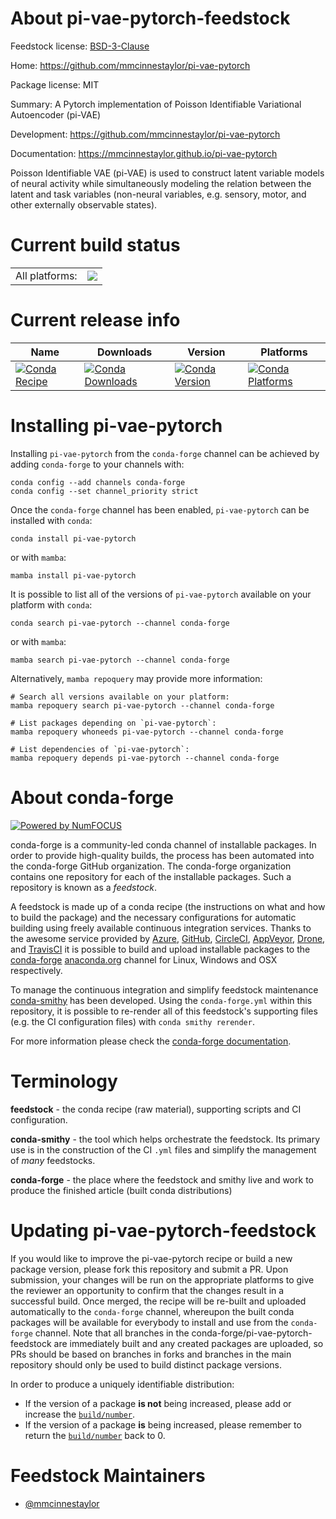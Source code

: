 About pi-vae-pytorch-feedstock
==============================

Feedstock license: [BSD-3-Clause](https://github.com/conda-forge/pi-vae-pytorch-feedstock/blob/main/LICENSE.txt)

Home: https://github.com/mmcinnestaylor/pi-vae-pytorch

Package license: MIT

Summary: A Pytorch implementation of Poisson Identifiable Variational Autoencoder (pi-VAE)

Development: https://github.com/mmcinnestaylor/pi-vae-pytorch

Documentation: https://mmcinnestaylor.github.io/pi-vae-pytorch

Poisson Identifiable VAE (pi-VAE) is used to construct latent variable models of neural activity while simultaneously modeling the relation between the latent and task variables (non-neural variables, e.g. sensory, motor, and other externally observable states).

Current build status
====================


<table><tr><td>All platforms:</td>
    <td>
      <a href="https://dev.azure.com/conda-forge/feedstock-builds/_build/latest?definitionId=24750&branchName=main">
        <img src="https://dev.azure.com/conda-forge/feedstock-builds/_apis/build/status/pi-vae-pytorch-feedstock?branchName=main">
      </a>
    </td>
  </tr>
</table>

Current release info
====================

| Name | Downloads | Version | Platforms |
| --- | --- | --- | --- |
| [![Conda Recipe](https://img.shields.io/badge/recipe-pi--vae--pytorch-green.svg)](https://anaconda.org/conda-forge/pi-vae-pytorch) | [![Conda Downloads](https://img.shields.io/conda/dn/conda-forge/pi-vae-pytorch.svg)](https://anaconda.org/conda-forge/pi-vae-pytorch) | [![Conda Version](https://img.shields.io/conda/vn/conda-forge/pi-vae-pytorch.svg)](https://anaconda.org/conda-forge/pi-vae-pytorch) | [![Conda Platforms](https://img.shields.io/conda/pn/conda-forge/pi-vae-pytorch.svg)](https://anaconda.org/conda-forge/pi-vae-pytorch) |

Installing pi-vae-pytorch
=========================

Installing `pi-vae-pytorch` from the `conda-forge` channel can be achieved by adding `conda-forge` to your channels with:

```
conda config --add channels conda-forge
conda config --set channel_priority strict
```

Once the `conda-forge` channel has been enabled, `pi-vae-pytorch` can be installed with `conda`:

```
conda install pi-vae-pytorch
```

or with `mamba`:

```
mamba install pi-vae-pytorch
```

It is possible to list all of the versions of `pi-vae-pytorch` available on your platform with `conda`:

```
conda search pi-vae-pytorch --channel conda-forge
```

or with `mamba`:

```
mamba search pi-vae-pytorch --channel conda-forge
```

Alternatively, `mamba repoquery` may provide more information:

```
# Search all versions available on your platform:
mamba repoquery search pi-vae-pytorch --channel conda-forge

# List packages depending on `pi-vae-pytorch`:
mamba repoquery whoneeds pi-vae-pytorch --channel conda-forge

# List dependencies of `pi-vae-pytorch`:
mamba repoquery depends pi-vae-pytorch --channel conda-forge
```


About conda-forge
=================

[![Powered by
NumFOCUS](https://img.shields.io/badge/powered%20by-NumFOCUS-orange.svg?style=flat&colorA=E1523D&colorB=007D8A)](https://numfocus.org)

conda-forge is a community-led conda channel of installable packages.
In order to provide high-quality builds, the process has been automated into the
conda-forge GitHub organization. The conda-forge organization contains one repository
for each of the installable packages. Such a repository is known as a *feedstock*.

A feedstock is made up of a conda recipe (the instructions on what and how to build
the package) and the necessary configurations for automatic building using freely
available continuous integration services. Thanks to the awesome service provided by
[Azure](https://azure.microsoft.com/en-us/services/devops/), [GitHub](https://github.com/),
[CircleCI](https://circleci.com/), [AppVeyor](https://www.appveyor.com/),
[Drone](https://cloud.drone.io/welcome), and [TravisCI](https://travis-ci.com/)
it is possible to build and upload installable packages to the
[conda-forge](https://anaconda.org/conda-forge) [anaconda.org](https://anaconda.org/)
channel for Linux, Windows and OSX respectively.

To manage the continuous integration and simplify feedstock maintenance
[conda-smithy](https://github.com/conda-forge/conda-smithy) has been developed.
Using the ``conda-forge.yml`` within this repository, it is possible to re-render all of
this feedstock's supporting files (e.g. the CI configuration files) with ``conda smithy rerender``.

For more information please check the [conda-forge documentation](https://conda-forge.org/docs/).

Terminology
===========

**feedstock** - the conda recipe (raw material), supporting scripts and CI configuration.

**conda-smithy** - the tool which helps orchestrate the feedstock.
                   Its primary use is in the construction of the CI ``.yml`` files
                   and simplify the management of *many* feedstocks.

**conda-forge** - the place where the feedstock and smithy live and work to
                  produce the finished article (built conda distributions)


Updating pi-vae-pytorch-feedstock
=================================

If you would like to improve the pi-vae-pytorch recipe or build a new
package version, please fork this repository and submit a PR. Upon submission,
your changes will be run on the appropriate platforms to give the reviewer an
opportunity to confirm that the changes result in a successful build. Once
merged, the recipe will be re-built and uploaded automatically to the
`conda-forge` channel, whereupon the built conda packages will be available for
everybody to install and use from the `conda-forge` channel.
Note that all branches in the conda-forge/pi-vae-pytorch-feedstock are
immediately built and any created packages are uploaded, so PRs should be based
on branches in forks and branches in the main repository should only be used to
build distinct package versions.

In order to produce a uniquely identifiable distribution:
 * If the version of a package **is not** being increased, please add or increase
   the [``build/number``](https://docs.conda.io/projects/conda-build/en/latest/resources/define-metadata.html#build-number-and-string).
 * If the version of a package **is** being increased, please remember to return
   the [``build/number``](https://docs.conda.io/projects/conda-build/en/latest/resources/define-metadata.html#build-number-and-string)
   back to 0.

Feedstock Maintainers
=====================

* [@mmcinnestaylor](https://github.com/mmcinnestaylor/)

